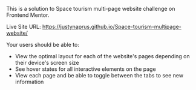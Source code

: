 This is a solution to Space tourism multi-page website challenge on Frontend Mentor.

Live Site URL: https://justynaprus.github.io/Space-tourism-multipage-website/

Your users should be able to:

- View the optimal layout for each of the website's pages depending on their device's screen size
- See hover states for all interactive elements on the page
- View each page and be able to toggle between the tabs to see new information
